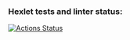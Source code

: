 ### Hexlet tests and linter status:
[![Actions Status](https://github.com/dinzhev/qa-engineer-project-85/actions/workflows/hexlet-check.yml/badge.svg)](https://github.com/dinzhev/qa-engineer-project-85/actions)